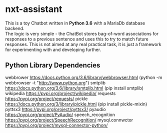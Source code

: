 # nxt-assistant
 
This is a toy Chatbot written in **Python 3.6** with a MariaDb database backend.  
The logic is very simple - the ChatBot stores bag-of-word associations for responses to a previous sentence and uses this to try to match future responses. 
This is not aimed at any real practical task, it is just a framework for experimenting with and developing further.

## Python Library Dependencies ##

webbrower https://docs.python.org/3.6/library/webbrowser.html (python -m webbrowser -t "http://www.python.org")
smtplib https://docs.python.org/3.6/library/smtplib.html (pip install smtplib)
wikipedia https://pypi.org/project/wikipedia/
requests https://pypi.org/project/requests/
pickle https://docs.python.org/3/library/pickle.html (pip install pickle-mixin)
pyttsx3 https://pypi.org/project/pyttsx3/
pyaudio https://pypi.org/project/PyAudio/
speech_recognition https://pypi.org/project/SpeechRecognition/
mysql.connwctor https://pypi.org/project/mysql-connector-python/



